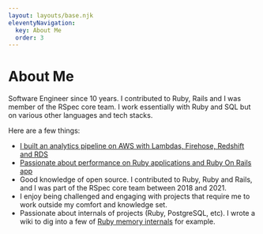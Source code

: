 ```yaml
---
layout: layouts/base.njk
eleventyNavigation:
  key: About Me
  order: 3
---
```

# About Me

Software Engineer since 10 years. I contributed to Ruby, Rails and I was member of the RSpec core team. I work essentially with Ruby and SQL but on various other languages and tech stacks.

Here are a few things:

- [I built an analytics pipeline on AWS with Lambdas, Firehose, Redshift and RDS](https://medium.com/appaloosa-store-engineering/from-mongodb-to-aws-redshift-a-practical-guide-5ec8ee8fb147)
- [Passionate about performance on Ruby applications and Ruby On Rails app](https://medium.com/appaloosa-store-engineering/ruby-memory-activerecord-and-draper-64f06abeeb34w)
- Good knowledge of open source. I contributed to Ruby, Ruby and Rails, and I was part of the RSpec core team between 2018 and 2021.
- I enjoy being challenged and engaging with projects that require me to work outside my comfort and knowledge set.
- Passionate about internals of projects (Ruby, PostgreSQL, etc). I wrote a wiki to dig into a few of [Ruby memory internals](https://github.com/benoittgt/understand_ruby_memory/wiki) for example.
